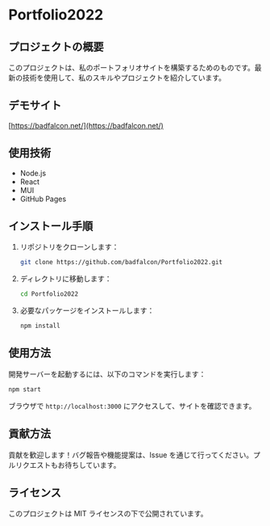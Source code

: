 # Portfolio2022

## プロジェクトの概要

このプロジェクトは、私のポートフォリオサイトを構築するためのものです。最新の技術を使用して、私のスキルやプロジェクトを紹介しています。

## デモサイト

[https://badfalcon.net/](https://badfalcon.net/)

## 使用技術

- Node.js
- React
- MUI
- GitHub Pages

## インストール手順

1. リポジトリをクローンします：

   ```bash
   git clone https://github.com/badfalcon/Portfolio2022.git
   ```

2. ディレクトリに移動します：

   ```bash
   cd Portfolio2022
   ```

3. 必要なパッケージをインストールします：

   ```bash
   npm install
   ```

## 使用方法

開発サーバーを起動するには、以下のコマンドを実行します：

```bash
npm start
```

ブラウザで `http://localhost:3000` にアクセスして、サイトを確認できます。

## 貢献方法

貢献を歓迎します！バグ報告や機能提案は、Issue を通じて行ってください。プルリクエストもお待ちしています。

## ライセンス

このプロジェクトは MIT ライセンスの下で公開されています。
